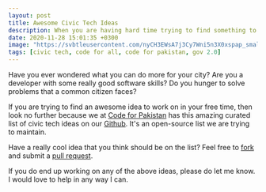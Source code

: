 ```yaml
---
layout: post
title: Awesome Civic Tech Ideas
description: When you are having hard time trying to find something to fix
date: 2020-11-28 15:01:35 +0300
image: "https://svbtleusercontent.com/nyCH3EWsA7j3Cy7Wni5n3X0xspap_small.jpg"
tags: [civic tech, code for all, code for pakistan, gov 2.0]
---
```


Have you ever wondered what you can do more for your city? Are you a developer with some really good software skills? Do you hunger to solve problems that a common citizen faces?

If you are trying to find an awesome idea to work on in your free time, then look no further because we at [Code for Pakistan](https://codeforpakistan.org/) has this amazing curated list of civic tech ideas on our [Github](https://github.com/codeforpakistan/Project-Ideas). It's an open-source list we are trying to maintain.

Have a really cool idea that you think should be on the list? Feel free to [fork](https://docs.github.com/en/free-pro-team@latest/github/getting-started-with-github/fork-a-repo) and submit a [pull request](https://docs.github.com/en/free-pro-team@latest/github/collaborating-with-issues-and-pull-requests/creating-a-pull-request-from-a-fork).

If you do end up working on any of the above ideas, please do let me know. I would love to help in any way I can.
